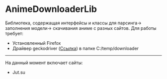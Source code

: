 # AnimeDownloaderLib
Библиотека, содержащая интерфейсы и классы для парсинга-> заполнения модели-> скачивания аниме с разных сайтов.
Для работы требует:
- Установленный Firefox
- Драйвер geckodriver ([Ссылка]([http://sabaka.net](https://github.com/mozilla/geckodriver/releases/))) в папке С:/temp/downloader
____
На данный момент включает сайты:
- Jut.su
